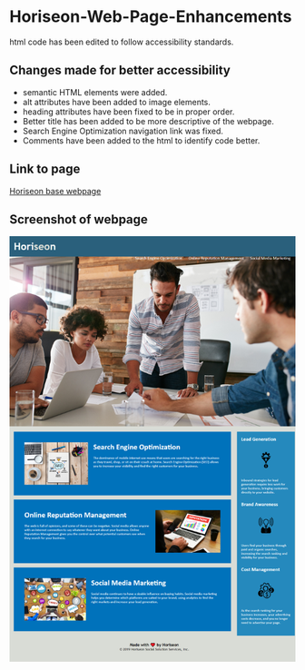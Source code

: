 # Horiseon-Web-Page-Enhancements

html code has been edited to follow accessibility standards.

## Changes made for better accessibility
  - semantic HTML elements were added.
  - alt attributes have been added to image elements.
  - heading attributes have been fixed to be in proper order.
  - Better title has been added to be more descriptive of the webpage.
  - Search Engine Optimization navigation link was fixed.
  - Comments have been added to the html to identify code better.

## Link to page
[Horiseon base webpage](https://sobewon.github.io/Horiseon-Web-Page-Enhancements/)

## Screenshot of webpage
![Finished Horiseon webpage screenshot](/assets/readme%20images/horiscreenshot.png)